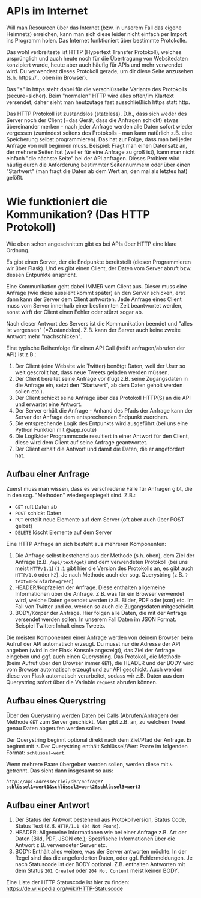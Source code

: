 # APIs im Internet
Will man Resourcen über das Internet (bzw. in unserem Fall das eigene Heimnetz) erreichen, kann man sich diese leider nicht einfach per Import ins Programm holen.
Das Internet funktioniert über bestimmte Protokolle.

Das wohl verbreiteste ist HTTP (Hypertext Transfer Protokoll), welches ursprünglich und auch heute noch für die Übertragung von Websitedaten konzipiert wurde, heute aber auch häufig für APIs und mehr verwendet wird. Du verwendest dieses Protokoll gerade, um dir diese Seite anzusehen (s.h. https://... oben im Browser).

Das "s" in https steht dabei für die verschlüsselte Variante des Protokolls (secure=sicher). Beim "normalen" HTTP wird alles offen/im Klartext versendet, daher sieht man heutzutage fast ausschließlich https statt http.

Das HTTP Protokoll ist zustandslos (stateless). D.h., dass sich weder des Server noch der Client (=das Gerät, dass die Anfragen schickt) etwas übereinander merken - nach jeder Anfrage werden alle Daten sofort wieder vergessen (zumindest seitens des Protokolls - man kann natürlich z.B. eine Speicherung selbst programmieren).
Das hat zur Folge, dass man bei jeder Anfrage von null beginnen muss. Beispiel: Fragt man einen Datensatz an, der mehrere Seiten hat (weil er für eine Anfrage zu groß ist), kann man nicht einfach "die nächste Seite" bei der API anfragen. Dieses Problem wird häufig durch die Anforderung bestimmter Seitennummern oder über einen "Startwert" (man fragt die Daten ab dem Wert an, den mal als letztes hat) gelößt.

# Wie funktioniert die Kommunikation? (Das HTTP Protokoll)
Wie oben schon angeschnitten gibt es bei APIs über HTTP eine klare Ordnung.

Es gibt einen Server, der die Endpunkte bereitstellt (diesen Programmieren wir über Flask).
Und es gibt einen Client, der Daten vom Server abruft bzw. dessen Entpunkte anspricht.

Eine Kommunikation geht dabei IMMER vom Client aus. Dieser muss eine Anfrage (wie diese aussieht kommt später) an den Server schicken, erst dann kann der Server dem Client antworten. Jede Anfrage eines Client muss vom Server innerhalb einer bestimmten Zeit beantwortet werden, sonst wirft der Client einen Fehler oder stürzt sogar ab.

Nach dieser Antwort des Servers ist die Kommunikation beendet und "alles ist vergessen" (=Zustandslos). Z.B. kann der Server auch keine zweite Antwort mehr "nachschicken".

Eine typische Reihenfolge für einen API Call (heißt anfragen/abrufen der API) ist z.B.:

1. Der Client (eine Website wie Twitter) benötgt Daten, weil der User so weit gescrollt hat, dass neue Tweets geladen werden müssen.
2. Der Client bereitet seine Anfrage vor (fügt z.B. seine Zugangsdaten in die Anfrage ein, setzt den "Startwert", ab dem Daten geholt werden sollen etc.).
3. Der Client schickt seine Anfrage über das Protokoll HTTP(S) an die API und erwartet eine Antwort.
4. Der Server erhält die Anfrage - Anhand des Pfads der Anfrage kann der Server der Anfrage dem entsprechenden Endpunkt zuordnen.
5. Die entsprechende Logik des Entpunkts wird ausgeführt (bei uns eine Python Funktion mit @app.route)
6. Die Logik/der Programmcode resultiert in einer Antwort für den Client, diese wird dem Client auf seine Anfrage geantwortet.
7. Der Client erhält die Antwort und damit die Daten, die er angefordert hat.

## Aufbau einer Anfrage
Zuerst muss man wissen, dass es verschiedene Fälle für Anfragen gibt, die in den sog. "Methoden" wiedergespiegelt sind. Z.B.:

* `GET` ruft Daten ab
* `POST` schickt Daten
* `PUT` erstellt neue Elemente auf dem Server (oft aber auch über POST gelöst)
* `DELETE` löscht Elemente auf dem Server

Eine HTTP Anfrage an sich besteht aus mehreren Komponenten:

1. Die Anfrage selbst bestehend aus der Methode (s.h. oben), dem Ziel der Anfrage (z.B. `/api/text/get`) und dem verwendeten Protokoll (bei uns meist `HTTP/1.1`) (`1.1` gibt hier die Version des Protokolls an, es gibt auch `HTTP/1.0` oder `h2`). Je nach Methode auch der sog. Querystring (z.B. `?text=TEST&farbe=green`)
2. HEADER/Kopfzeilen der Anfrage. Diese enthalten allgemeine Informationen über die Anfrage. Z.B. was für ein Browser verwendet wird, welche Daten gesendet werden (z.B. Bilder, PDF oder json) etc. Im Fall von Twitter und co. werden so auch die Zugangsdaten mitgeschickt.
3. BODY/Körper der Anfrage. Hier folgen alle Daten, die mit der Anfrage versendet werden sollen. In unserem Fall Daten im JSON Format. Beispiel Twitter: Inhalt eines Tweets.

Die meisten Komponenten einer Anfrage werden von deinem Browser beim Aufruf der API automatisch erzeugt. Du musst nur die Adresse der API angeben (wird in der Flask Konsole angezeigt), das Ziel der Anfrage eingeben und ggf. auch einen Querystring. Das Protokoll, die Methode (beim Aufruf über den Browser immer `GET`), die HEADER und der BODY wird vom Browser automatisch erzeugt und zur API geschickt. Auch werden diese von Flask automatisch verarbeitet, sodass wir z.B. Daten aus dem Querystring sofort über die Variable `request` abrufen können.

## Aufbau eines Querystring
Über den Querystring werden Daten bei Calls (Abrufen/Anfragen) der Methode `GET` zum Server geschickt. Man gibt z.B. an, zu welchem Tweet genau Daten abgerufen werden sollen.

Der Querystring beginnt optional direkt nach dem Ziel/Pfad der Anfrage. Er beginnt mit `?`. Der Querystring enthält Schlüssel/Wert Paare im folgenden Format: `schlüssel=wert`.

Wenn mehrere Paare übergeben werden sollen, werden diese mit `&` getrennt. Das sieht dann insgesamt so aus:

_`http://api-adresse/ziel/der/anfrage`_**`?schlüssel1=wert1&schlüssel2=wert2&schlüssel3=wert3`**

## Aufbau einer Antwort
1. Der Status der Antwort bestehend aus Protokollversion, Status Code, Status Text (Z.B. `HTTP/1.1 404 Not Found`).
2. HEADER: Allgemeine Informationen wie bei einer Anfrage z.B. Art der Daten (Bild, PDF, JSON etc.); Spezifische Informationen über die Antwort z.B. verwendeter Server etc.
3. BODY: Enthält alles weitere, was der Server antworten möchte. In der Regel sind das die angeforderten Daten, oder ggf. Fehlermeldungen. Je nach Statuscode ist der BODY optional. Z.B. enthalten Antworten mit dem Status `201 Created` oder `204 Not Content` meist keinen BODY.

Eine Liste der HTTP Statuscode ist hier zu finden: <https://de.wikipedia.org/wiki/HTTP-Statuscode>